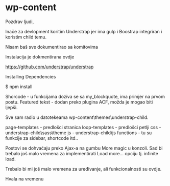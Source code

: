 # wp-content

Pozdrav ljudi,

Inače za devlopment koritim Understrap jer ima gulp i Boostrap integriran i koristim child temu.

Nisam baš sve dokumentirao sa komitovima

Instalacija je dokmentirana ovdje

https://github.com/understrap/understrap

Installing Dependencies

$ npm install

Shorcode - u funkcijama doziva se sa my_blockquote, ima primjer na prvom postu.
Featured tekst - dodan preko plugina ACF, možda je mogao biti ljepši.

Sve sam radio u datotekeama wp-content\themes\understrap-child.

page-templates - predlošci stranica
loop-templates - predlošci petlji
css - understrap-child\sass\theme
js - understrap-child\js
functions -  tu su funkcije za sidebar, shortcode itd..

Postovi se dohvaćaju preko Ajax-a na gumbu More magic u konzoli. Sad bi trebalo još malo vremena za implementirati Load more... opciju tj. infinite load.


Trebalo bi mi još malo vremena za uređivanje, ali funkcionalnosti su ovdje. 

Hvala na vremenu